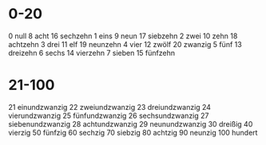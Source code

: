 # 0-20
0 null      8 acht          16 sechzehn
1 eins      9 neun          17 siebzehn
2 zwei      10 zehn         18 achtzehn
3 drei      11 elf          19 neunzehn
4 vier      12 zwölf        20 zwanzig
5 fünf      13 dreizehn
6 sechs     14 vierzehn
7 sieben    15 fünfzehn



# 21-100
21 einundzwanzig
22 zweiundzwanzig
23 dreiundzwanzig
24 vierundzwanzig
25 fünfundzwanzig
26 sechsundzwanzig
27 siebenundzwanzig
28 achtundzwanzig
29 neunundzwanzig
30 dreißig
40 vierzig
50 fünfzig
60 sechzig
70 siebzig
80 achtzig
90 neunzig
100 hundert
